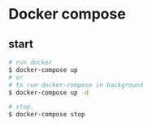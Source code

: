 # Docker compose

## start

```sh
# run docker
$ docker-compose up
# or 
# to run docker-compose in background
$ docker-compose up -d

# stop.
$ docker-compose stop
```
